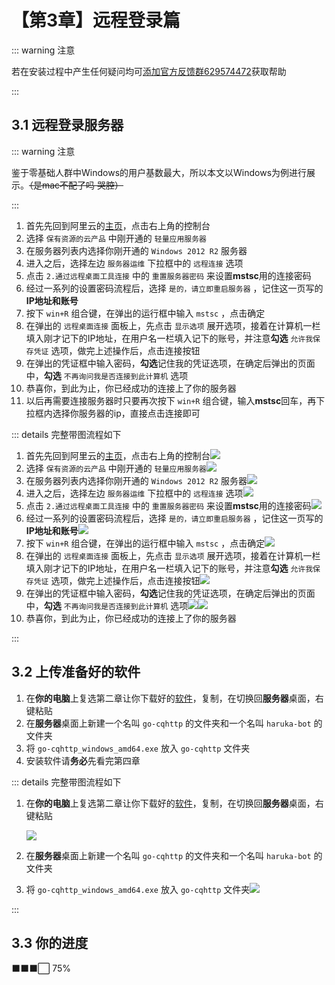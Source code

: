 # 【第3章】远程登录篇
::: warning 注意

若在安装过程中产生任何疑问均可[添加官方反馈群629574472](https://jq.qq.com/?_wv=1027&k=sHPbCRAd)获取帮助

:::

## 3.1 远程登录服务器

::: warning 注意

鉴于零基础人群中Windows的用户基数最大，所以本文以Windows为例进行展示。~~（是mac不配了吗 哭腔）~~

:::

1. 首先先回到阿里云的[主页](https://www.aliyun.com/)，点击右上角的控制台
2. 选择 `保有资源的云产品` 中刚开通的 `轻量应用服务器`
3. 在服务器列表内选择你刚开通的 `Windows 2012 R2` 服务器
4. 进入之后，选择左边 `服务器运维` 下拉框中的 `远程连接` 选项
5. 点击 `2.通过远程桌面工具连接` 中的 `重置服务器密码` 来设置**mstsc**用的连接密码
6. 经过一系列的设置密码流程后，选择 `是的，请立即重启服务器` ，记住这一页写的**IP地址和账号**
7. 按下 `win+R` 组合键，在弹出的运行框中输入 `mstsc` ，点击确定
8. 在弹出的 `远程桌面连接` 面板上，先点击 `显示选项` 展开选项，接着在计算机一栏填入刚才记下的IP地址，在用户名一栏填入记下的账号，并注意**勾选** `允许我保存凭证` 选项，做完上述操作后，点击连接按钮
9. 在弹出的凭证框中输入密码，**勾选**记住我的凭证选项，在确定后弹出的页面中，**勾选** `不再询问我是否连接到此计算机` 选项
10. 恭喜你，到此为止，你已经成功的连接上了你的服务器
11. 以后再需要连接服务器时只要再次按下 `win+R` 组合键，输入**mstsc**回车，再下拉框内选择你服务器的ip，直接点击连接即可

::: details 完整带图流程如下

1. 首先先回到阿里云的[主页](https://www.aliyun.com/)，点击右上角的控制台![](../.vuepress/public/ch03-1.jpg)
2. 选择 `保有资源的云产品` 中刚开通的 `轻量应用服务器`![](../.vuepress/public/ch03-2.jpg)
3. 在服务器列表内选择你刚开通的 `Windows 2012 R2` 服务器![](../.vuepress/public/ch03-3.jpg)
4. 进入之后，选择左边 `服务器运维` 下拉框中的 `远程连接` 选项![](../.vuepress/public/ch03-4.jpg)
5. 点击 `2.通过远程桌面工具连接` 中的 `重置服务器密码` 来设置**mstsc**用的连接密码![](../.vuepress/public/ch03-5.jpg)
6. 经过一系列的设置密码流程后，选择 `是的，请立即重启服务器` ，记住这一页写的**IP地址和账号**![](../.vuepress/public/ch03-6.jpg)
7. 按下 `win+R` 组合键，在弹出的运行框中输入 `mstsc` ，点击确定![](../.vuepress/public/ch03-7.jpg)
8. 在弹出的 `远程桌面连接` 面板上，先点击 `显示选项` 展开选项，接着在计算机一栏填入刚才记下的IP地址，在用户名一栏填入记下的账号，并注意**勾选** `允许我保存凭证` 选项，做完上述操作后，点击连接按钮![](../.vuepress/public/ch03-8.jpg)
9. 在弹出的凭证框中输入密码，**勾选**记住我的凭证选项，在确定后弹出的页面中，**勾选** `不再询问我是否连接到此计算机` 选项![](../.vuepress/public/ch03-9.jpg)![](../.vuepress/public/ch03-10.jpg)
10. 恭喜你，到此为止，你已经成功的连接上了你的服务器

:::

## 3.2 上传准备好的软件

1. 在**你的电脑**上复选第二章让你下载好的[软件](ch02.md#_2-2-你需要提前进行准备的软件)，复制，在切换回**服务器**桌面，右键粘贴
2. 在**服务器**桌面上新建一个名叫 `go-cqhttp` 的文件夹和一个名叫 `haruka-bot` 的文件夹
3. 将 `go-cqhttp_windows_amd64.exe` 放入 `go-cqhttp` 文件夹
4. 安装软件请**务必**先看完第四章

::: details 完整带图流程如下

1. 在**你的电脑**上复选第二章让你下载好的[软件](ch02.md#_2-2-你需要提前进行准备的软件)，复制，在切换回**服务器**桌面，右键粘贴

   ![](../.vuepress/public/ch03-11.jpg)

2. 在**服务器**桌面上新建一个名叫 `go-cqhttp` 的文件夹和一个名叫 `haruka-bot` 的文件夹

3. 将 `go-cqhttp_windows_amd64.exe` 放入 `go-cqhttp` 文件夹![](../.vuepress/public/ch03-12.jpg)

:::

## 3.3 你的进度

⬛⬛⬛⬜ 75%